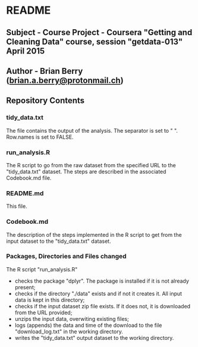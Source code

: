 # README
## Subject - Course Project - Coursera "Getting and Cleaning Data" course, session "getdata-013" April 2015 
## Author - Brian Berry (brian.a.berry@protonmail.ch) 

## Repository Contents

### tidy_data.txt
The file contains the output of the analysis. The separator is set to " ". Row.names is set to FALSE.

### run_analysis.R
The R script to go from the raw dataset from the specified URL to the "tidy_data.txt" dataset.
The steps are described in the associated Codebook.md file.

### README.md
This file.

### Codebook.md
The description of the steps implemented in the R script to get from the input dataset to the "tidy_data.txt" dataset.

### Packages, Directories and Files changed
The R script "run_analysis.R"
* checks the package "dplyr". The package is installed if it is not already present;
* checks if the directory "./data" exists and if not it creates it. All input data is kept in this directory;
* checks if the input dataset zip file exists. If it does not, it is downloaded from the URL provided;
* unzips the input data, overwiting existing files;
* logs (appends) the data and time of the download to the file "download_log.txt" in the working directory. 
* writes the "tidy_data.txt" output dataset to the working directory. 

